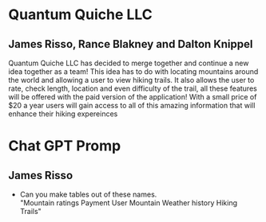 # Quantum Quiche LLC

## James Risso, Rance Blakney and Dalton Knippel

Quantum Quiche LLC has decided to merge together and continue a new idea together as a team! This idea has to do with locating mountains around the world and allowing a user to view hiking trails. It also allows the user to rate, check length, location and even difficulty of the trail, all these features will be offered with the paid version of the application! With a small price of $20 a year users will gain access to all of this amazing information that will enhance their hiking expereinces
 


# Chat GPT Promp 

## James Risso

* Can you make tables out of these names.    
"Mountain ratings
Payment 
User 
Mountain 
Weather history 
Hiking Trails"






